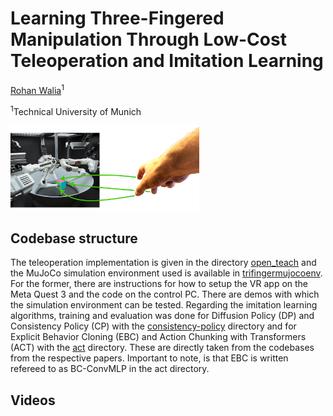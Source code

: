 # Learning Three-Fingered Manipulation Through Low-Cost Teleoperation and Imitation Learning

[Rohan Walia]()<sup>1</sup>

<sup>1</sup>Technical University of Munich


<img src="overview.png" alt="TriFinger" width="60%"/>

## Codebase structure
The teleoperation implementation is given in the directory [open_teach](./open_teach) and the MuJoCo simulation environment used is available in [trifingermujocoenv](./trifingermujocoenv). For the former, there are instructions for how to setup the VR app on the Meta Quest 3 and the code on the control PC. There are demos with which the simulation environment can be tested. Regarding the imitation learning algorithms, training and evaluation was done for Diffusion Policy (DP) and Consistency Policy (CP) with the [consistency-policy](./consistency-policy) directory and for Explicit Behavior Cloning (EBC) and Action Chunking with Transformers (ACT) with the [act](./act) directory. These are directly taken from the codebases from the respective papers. Important to note, is that EBC is written refereed to as BC-ConvMLP in the act directory.

## Videos
